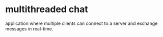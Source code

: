 # multithreaded chat
application where multiple clients can
connect to a server and exchange
messages in real-time.
